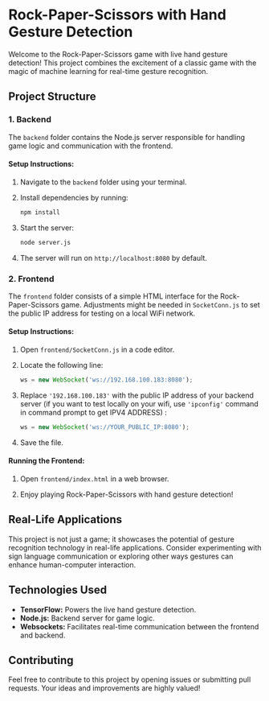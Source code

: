 # Rock-Paper-Scissors with Hand Gesture Detection

Welcome to the Rock-Paper-Scissors game with live hand gesture detection! This project combines the excitement of a classic game with the magic of machine learning for real-time gesture recognition.

## Project Structure

### 1. Backend

The `backend` folder contains the Node.js server responsible for handling game logic and communication with the frontend.

#### Setup Instructions:

1. Navigate to the `backend` folder using your terminal.
2. Install dependencies by running:

   ```bash
   npm install
   ```

3. Start the server:

   ```bash
   node server.js
   ```

4. The server will run on `http://localhost:8080` by default.

### 2. Frontend

The `frontend` folder consists of a simple HTML interface for the Rock-Paper-Scissors game. Adjustments might be needed in `SocketConn.js` to set the public IP address for testing on a local WiFi network.

#### Setup Instructions:

1. Open `frontend/SocketConn.js` in a code editor.

2. Locate the following line:

   ```javascript
   ws = new WebSocket('ws://192.168.100.183:8080');
   ```

3. Replace `'192.168.100.183'` with the public IP address of your backend server (if you want to test locally on your wifi, use `'ipconfig'` command in command prompt to get IPV4 ADDRESS) :

   ```javascript
   ws = new WebSocket('ws://YOUR_PUBLIC_IP:8080');
   ```

4. Save the file.

#### Running the Frontend:

1. Open `frontend/index.html` in a web browser.

2. Enjoy playing Rock-Paper-Scissors with hand gesture detection!

## Real-Life Applications

This project is not just a game; it showcases the potential of gesture recognition technology in real-life applications. Consider experimenting with sign language communication or exploring other ways gestures can enhance human-computer interaction.

## Technologies Used

- **TensorFlow:** Powers the live hand gesture detection.
- **Node.js:** Backend server for game logic.
- **Websockets:** Facilitates real-time communication between the frontend and backend.

## Contributing

Feel free to contribute to this project by opening issues or submitting pull requests. Your ideas and improvements are highly valued!
